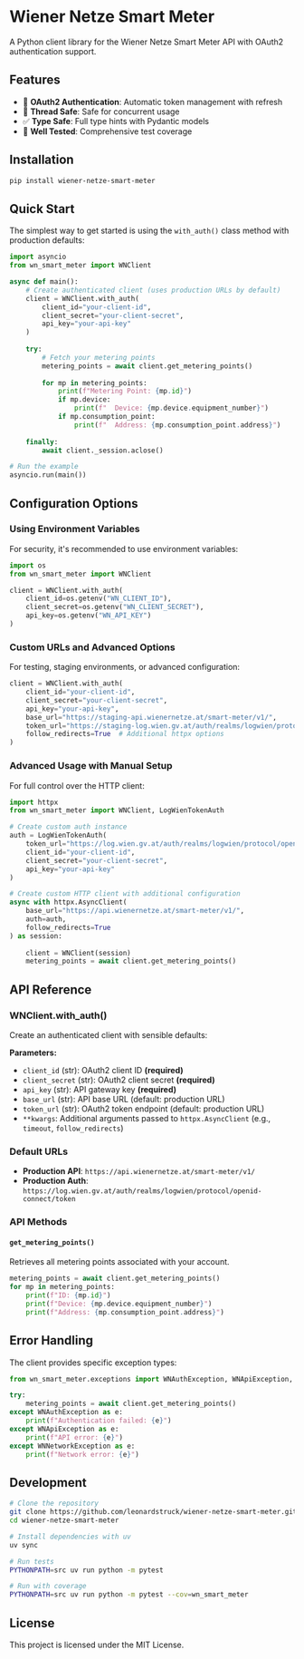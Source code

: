 # Wiener Netze Smart Meter

A Python client library for the Wiener Netze Smart Meter API with OAuth2 authentication support.

## Features

- 🔐 **OAuth2 Authentication**: Automatic token management with refresh
- 🧵 **Thread Safe**: Safe for concurrent usage
- ✅ **Type Safe**: Full type hints with Pydantic models
- 🧪 **Well Tested**: Comprehensive test coverage

## Installation

```bash
pip install wiener-netze-smart-meter
```

## Quick Start

The simplest way to get started is using the `with_auth()` class method with production defaults:

```python
import asyncio
from wn_smart_meter import WNClient

async def main():
    # Create authenticated client (uses production URLs by default)
    client = WNClient.with_auth(
        client_id="your-client-id",
        client_secret="your-client-secret",
        api_key="your-api-key"
    )
    
    try:
        # Fetch your metering points
        metering_points = await client.get_metering_points()
        
        for mp in metering_points:
            print(f"Metering Point: {mp.id}")
            if mp.device:
                print(f"  Device: {mp.device.equipment_number}")
            if mp.consumption_point:
                print(f"  Address: {mp.consumption_point.address}")
    
    finally:
        await client._session.aclose()

# Run the example
asyncio.run(main())
```

## Configuration Options

### Using Environment Variables

For security, it's recommended to use environment variables:

```python
import os
from wn_smart_meter import WNClient

client = WNClient.with_auth(
    client_id=os.getenv("WN_CLIENT_ID"),
    client_secret=os.getenv("WN_CLIENT_SECRET"),
    api_key=os.getenv("WN_API_KEY")
)
```

### Custom URLs and Advanced Options

For testing, staging environments, or advanced configuration:

```python
client = WNClient.with_auth(
    client_id="your-client-id",
    client_secret="your-client-secret",
    api_key="your-api-key",
    base_url="https://staging-api.wienernetze.at/smart-meter/v1/",
    token_url="https://staging-log.wien.gv.at/auth/realms/logwien/protocol/openid-connect/token",
    follow_redirects=True  # Additional httpx options
)
```

### Advanced Usage with Manual Setup

For full control over the HTTP client:

```python
import httpx
from wn_smart_meter import WNClient, LogWienTokenAuth

# Create custom auth instance
auth = LogWienTokenAuth(
    token_url="https://log.wien.gv.at/auth/realms/logwien/protocol/openid-connect/token",
    client_id="your-client-id",
    client_secret="your-client-secret",
    api_key="your-api-key"
)

# Create custom HTTP client with additional configuration
async with httpx.AsyncClient(
    base_url="https://api.wienernetze.at/smart-meter/v1/",
    auth=auth,
    follow_redirects=True
) as session:
    
    client = WNClient(session)
    metering_points = await client.get_metering_points()
```

## API Reference

### WNClient.with_auth()

Create an authenticated client with sensible defaults:

**Parameters:**
- `client_id` (str): OAuth2 client ID **(required)**
- `client_secret` (str): OAuth2 client secret **(required)**
- `api_key` (str): API gateway key **(required)**
- `base_url` (str): API base URL (default: production URL)
- `token_url` (str): OAuth2 token endpoint (default: production URL)
- `**kwargs`: Additional arguments passed to `httpx.AsyncClient` (e.g., `timeout`, `follow_redirects`)

### Default URLs

- **Production API**: `https://api.wienernetze.at/smart-meter/v1/`
- **Production Auth**: `https://log.wien.gv.at/auth/realms/logwien/protocol/openid-connect/token`

### API Methods

#### `get_metering_points()`

Retrieves all metering points associated with your account.

```python
metering_points = await client.get_metering_points()
for mp in metering_points:
    print(f"ID: {mp.id}")
    print(f"Device: {mp.device.equipment_number}")
    print(f"Address: {mp.consumption_point.address}")
```

## Error Handling

The client provides specific exception types:

```python
from wn_smart_meter.exceptions import WNAuthException, WNApiException, WNNetworkException

try:
    metering_points = await client.get_metering_points()
except WNAuthException as e:
    print(f"Authentication failed: {e}")
except WNApiException as e:
    print(f"API error: {e}")
except WNNetworkException as e:
    print(f"Network error: {e}")
```

## Development

```bash
# Clone the repository
git clone https://github.com/leonardstruck/wiener-netze-smart-meter.git
cd wiener-netze-smart-meter

# Install dependencies with uv
uv sync

# Run tests
PYTHONPATH=src uv run python -m pytest

# Run with coverage
PYTHONPATH=src uv run python -m pytest --cov=wn_smart_meter
```

## License

This project is licensed under the MIT License.